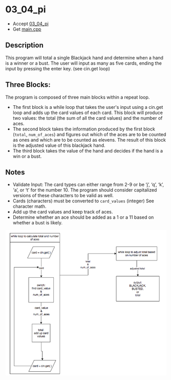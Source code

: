 # 03_04_pi

- Accept [03_04_pi](https://classroom.github.com/a/yPY0YqXC)
- Get [main.cpp](main.cpp)

## Description

This program will total a single Blackjack hand and determine when a hand is a winner or a bust. The user will input as many as five cards, ending the input by pressing the enter key. (see cin.get loop)


## Three Blocks:

The program is composed of three main blocks within a repeat loop.

- The first block is a while loop that takes the user's input using a cin.get loop and adds up the card values of each card. This block will produce two values: the total (the sum of all the card values) and the number of aces.
- The second block takes the information produced by the first block (`total`, `num_of_aces`) and figures out which of the aces are to be counted as ones and which are to be counted as elevens. The result of this block is the adjusted value of this blackjack hand.
- The third block takes the value of the hand and decides if the hand is a win or a bust. 

## Notes

- Validate Input: The card types can either range from 2-9 or be ‘j’, ‘q’, ‘k’, ‘a’, or ‘t’ for the number 10. The program should consider capitalized versions of these characters to be valid as well.
- Cards (characters) must be converted to `card_values` (integer) See character math.
- Add up the card values and keep track of aces.
- Determine whether an ace should be added as a 1 or a 11 based on whether a bust is likely.

![blackjack](blackjack.png)
